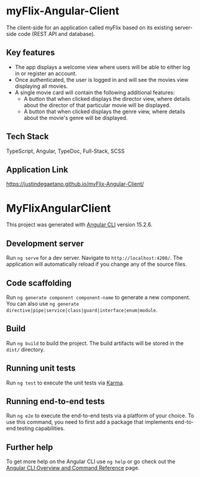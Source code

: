 # myFlix-Angular-Client

The client-side for an application called myFlix based on its existing server-side code (REST API and database).

## Key features

- The app displays a welcome view where users will be able to either log in or register an account.
- Once authenticated, the user is logged in and will see the movies view displaying all movies.
- A single movie card will contain the following additional features:
  - A button that when clicked displays the director view, where details about the director of that particular movie will be displayed.
  - A button that when clicked displays the genre view, where details about the movie's genre will be displayed.

## Tech Stack

TypeScript, Angular, TypeDoc, Full-Stack, SCSS

## Application Link

https://justindegaetano.github.io/myFlix-Angular-Client/
# MyFlixAngularClient

This project was generated with [Angular CLI](https://github.com/angular/angular-cli) version 15.2.6.

## Development server

Run `ng serve` for a dev server. Navigate to `http://localhost:4200/`. The application will automatically reload if you change any of the source files.

## Code scaffolding

Run `ng generate component component-name` to generate a new component. You can also use `ng generate directive|pipe|service|class|guard|interface|enum|module`.

## Build

Run `ng build` to build the project. The build artifacts will be stored in the `dist/` directory.

## Running unit tests

Run `ng test` to execute the unit tests via [Karma](https://karma-runner.github.io).

## Running end-to-end tests

Run `ng e2e` to execute the end-to-end tests via a platform of your choice. To use this command, you need to first add a package that implements end-to-end testing capabilities.

## Further help

To get more help on the Angular CLI use `ng help` or go check out the [Angular CLI Overview and Command Reference](https://angular.io/cli) page.
